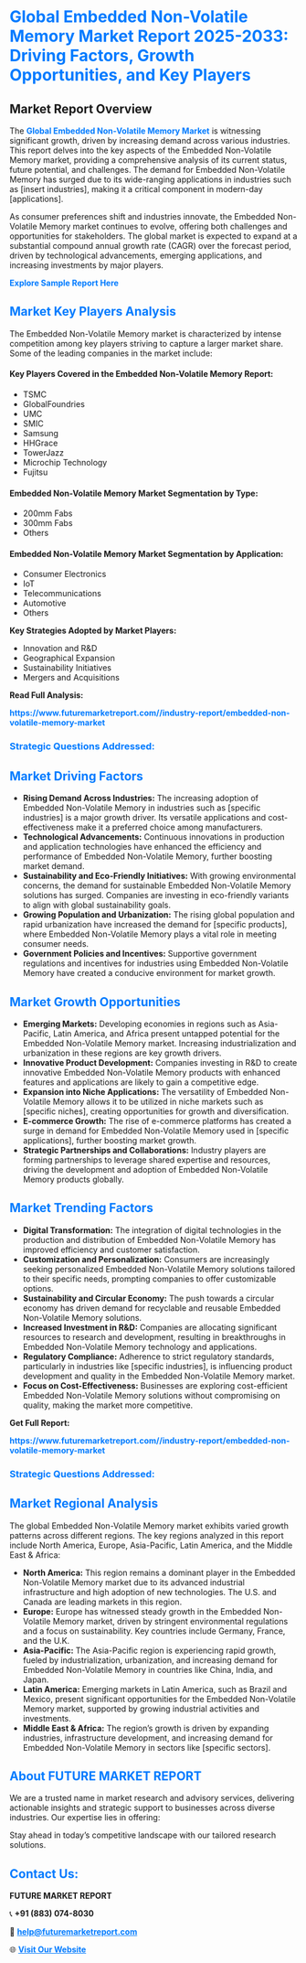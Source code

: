 <h1 style="color: #007BFF;">Global Embedded Non-Volatile Memory Market Report 2025-2033: Driving Factors, Growth Opportunities, and Key Players</h1>

<section id="overview">
<h2>Market Report Overview</h2>
<p>The <a href="https://www.futuremarketreport.com//industry-report/embedded-non-volatile-memory-market" style="color: #007BFF; text-decoration: none;"><strong>Global Embedded Non-Volatile Memory Market</strong></a> is witnessing significant growth, driven by increasing demand across various industries. This report delves into the key aspects of the Embedded Non-Volatile Memory market, providing a comprehensive analysis of its current status, future potential, and challenges. The demand for Embedded Non-Volatile Memory has surged due to its wide-ranging applications in industries such as [insert industries], making it a critical component in modern-day [applications].</p>
<p>As consumer preferences shift and industries innovate, the Embedded Non-Volatile Memory market continues to evolve, offering both challenges and opportunities for stakeholders. The global market is expected to expand at a substantial compound annual growth rate (CAGR) over the forecast period, driven by technological advancements, emerging applications, and increasing investments by major players.</p>
</section>

<section id="overview">
<p><a href="https://www.futuremarketreport.com//request-sample/reportId=59002" style="color: #007BFF; text-decoration: none;"><strong>Explore Sample Report Here</strong></a></p>
</section>

<section id="key-players">
<h2 style="color: #007BFF;">Market Key Players Analysis</h2>
<p>The Embedded Non-Volatile Memory market is characterized by intense competition among key players striving to capture a larger market share. Some of the leading companies in the market include:</p>
<h4>Key Players Covered in the Embedded Non-Volatile Memory Report:</h4>
<ul><li>TSMC</li><li>GlobalFoundries</li><li>UMC</li><li>SMIC</li><li>Samsung</li><li>HHGrace</li><li>TowerJazz</li><li>Microchip Technology</li><li>Fujitsu</li></ul>
<h4>Embedded Non-Volatile Memory Market Segmentation by Type:</h4>
<ul><li>200mm Fabs</li><li>300mm Fabs</li><li>Others</li></ul>

<h4>Embedded Non-Volatile Memory Market Segmentation by Application:</h4>
<ul><li>Consumer Electronics</li><li>IoT</li><li>Telecommunications</li><li>Automotive</li><li>Others</li></ul>
<p><strong>Key Strategies Adopted by Market Players:</strong></p>
<ul>
<li>Innovation and R&D</li>
<li>Geographical Expansion</li>
<li>Sustainability Initiatives</li>
<li>Mergers and Acquisitions</li>
</ul>
</section>

<section>
<p><strong>Read Full Analysis: </strong></p><a href="https://www.futuremarketreport.com//industry-report/embedded-non-volatile-memory-market" style="color: #007BFF; text-decoration: none;"><strong>https://www.futuremarketreport.com//industry-report/embedded-non-volatile-memory-market</strong></a>
<h3 style="color: #007BFF;">Strategic Questions Addressed:</h3>
</section>

<section id="driving-factors">
<h2 style="color: #007BFF;">Market Driving Factors</h2>
<ul>
<li><strong>Rising Demand Across Industries:</strong> The increasing adoption of Embedded Non-Volatile Memory in industries such as [specific industries] is a major growth driver. Its versatile applications and cost-effectiveness make it a preferred choice among manufacturers.</li>
<li><strong>Technological Advancements:</strong> Continuous innovations in production and application technologies have enhanced the efficiency and performance of Embedded Non-Volatile Memory, further boosting market demand.</li>
<li><strong>Sustainability and Eco-Friendly Initiatives:</strong> With growing environmental concerns, the demand for sustainable Embedded Non-Volatile Memory solutions has surged. Companies are investing in eco-friendly variants to align with global sustainability goals.</li>
<li><strong>Growing Population and Urbanization:</strong> The rising global population and rapid urbanization have increased the demand for [specific products], where Embedded Non-Volatile Memory plays a vital role in meeting consumer needs.</li>
<li><strong>Government Policies and Incentives:</strong> Supportive government regulations and incentives for industries using Embedded Non-Volatile Memory have created a conducive environment for market growth.</li>
</ul>
</section>

<section id="growth-opportunities">
<h2 style="color: #007BFF;">Market Growth Opportunities</h2>
<ul>
<li><strong>Emerging Markets:</strong> Developing economies in regions such as Asia-Pacific, Latin America, and Africa present untapped potential for the Embedded Non-Volatile Memory market. Increasing industrialization and urbanization in these regions are key growth drivers.</li>
<li><strong>Innovative Product Development:</strong> Companies investing in R&D to create innovative Embedded Non-Volatile Memory products with enhanced features and applications are likely to gain a competitive edge.</li>
<li><strong>Expansion into Niche Applications:</strong> The versatility of Embedded Non-Volatile Memory allows it to be utilized in niche markets such as [specific niches], creating opportunities for growth and diversification.</li>
<li><strong>E-commerce Growth:</strong> The rise of e-commerce platforms has created a surge in demand for Embedded Non-Volatile Memory used in [specific applications], further boosting market growth.</li>
<li><strong>Strategic Partnerships and Collaborations:</strong> Industry players are forming partnerships to leverage shared expertise and resources, driving the development and adoption of Embedded Non-Volatile Memory products globally.</li>
</ul>
</section>

<section id="trending-factors">
<h2 style="color: #007BFF;">Market Trending Factors</h2>
<ul>
<li><strong>Digital Transformation:</strong> The integration of digital technologies in the production and distribution of Embedded Non-Volatile Memory has improved efficiency and customer satisfaction.</li>
<li><strong>Customization and Personalization:</strong> Consumers are increasingly seeking personalized Embedded Non-Volatile Memory solutions tailored to their specific needs, prompting companies to offer customizable options.</li>
<li><strong>Sustainability and Circular Economy:</strong> The push towards a circular economy has driven demand for recyclable and reusable Embedded Non-Volatile Memory solutions.</li>
<li><strong>Increased Investment in R&D:</strong> Companies are allocating significant resources to research and development, resulting in breakthroughs in Embedded Non-Volatile Memory technology and applications.</li>
<li><strong>Regulatory Compliance:</strong> Adherence to strict regulatory standards, particularly in industries like [specific industries], is influencing product development and quality in the Embedded Non-Volatile Memory market.</li>
<li><strong>Focus on Cost-Effectiveness:</strong> Businesses are exploring cost-efficient Embedded Non-Volatile Memory solutions without compromising on quality, making the market more competitive.</li>
</ul>
</section>

<section>
<p><strong>Get Full Report: </strong></p><a href="https://www.futuremarketreport.com//industry-report/embedded-non-volatile-memory-market" style="color: #007BFF; text-decoration: none;"><strong>https://www.futuremarketreport.com//industry-report/embedded-non-volatile-memory-market</strong></a>
<h3 style="color: #007BFF;">Strategic Questions Addressed:</h3>
</section>


<section id="regional-analysis">
<h2 style="color: #007BFF;">Market Regional Analysis</h2>
<p>The global Embedded Non-Volatile Memory market exhibits varied growth patterns across different regions. The key regions analyzed in this report include North America, Europe, Asia-Pacific, Latin America, and the Middle East & Africa:</p>
<ul>
<li><strong>North America:</strong> This region remains a dominant player in the Embedded Non-Volatile Memory market due to its advanced industrial infrastructure and high adoption of new technologies. The U.S. and Canada are leading markets in this region.</li>
<li><strong>Europe:</strong> Europe has witnessed steady growth in the Embedded Non-Volatile Memory market, driven by stringent environmental regulations and a focus on sustainability. Key countries include Germany, France, and the U.K.</li>
<li><strong>Asia-Pacific:</strong> The Asia-Pacific region is experiencing rapid growth, fueled by industrialization, urbanization, and increasing demand for Embedded Non-Volatile Memory in countries like China, India, and Japan.</li>
<li><strong>Latin America:</strong> Emerging markets in Latin America, such as Brazil and Mexico, present significant opportunities for the Embedded Non-Volatile Memory market, supported by growing industrial activities and investments.</li>
<li><strong>Middle East & Africa:</strong> The region’s growth is driven by expanding industries, infrastructure development, and increasing demand for Embedded Non-Volatile Memory in sectors like [specific sectors].</li>
</ul>
</section>

<footer>
<h2 style="color: #007BFF;">About FUTURE MARKET REPORT</h2>
<p>We are a trusted name in market research and advisory services, delivering actionable insights and strategic support to businesses across diverse industries. Our expertise lies in offering:</p>

<p>Stay ahead in today’s competitive landscape with our tailored research solutions.</p>

<h2 style="color: #007BFF;">Contact Us:</h2>
<p><strong>FUTURE MARKET REPORT</strong></p>
<p>📞 <strong>+91 (883) 074-8030</strong></p>
<p>📧 <strong><a href="mailto:help@futuremarketreport.com" style="color: #007BFF;">help@futuremarketreport.com</a></strong></p>
<p>🌐 <strong><a href="https://www.futuremarketreport.com/" style="color: #007BFF;">Visit Our Website</a></strong></p>
</footer>
